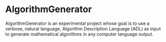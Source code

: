 AlgorithmGenerator
==================

AlgorithmGenerator is an experimental project whose goal is to use a verbose, natural language, Algorithm Description Language (ADL) as input to generate mathematical algorithms in any computer language output.
